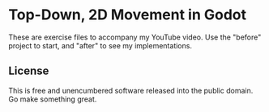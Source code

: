# Top-Down, 2D Movement in Godot

These are exercise files to accompany my YouTube video. Use the "before"
project to start, and "after" to see my implementations.

## License

This is free and unencumbered software released into the public domain. Go make
something great.
